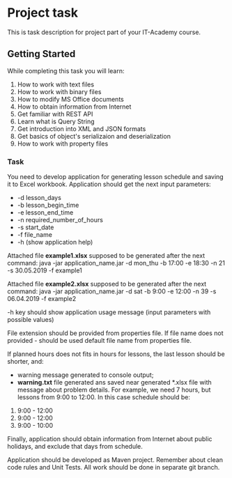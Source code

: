 # Project task
This is task description for project part of your IT-Academy course.
## Getting Started
While completing this task you will learn:
1. How to work with text files
2. How to work with binary files
3. How to modify MS Office documents
4. How to obtain information from Internet
5. Get familiar with REST API
6. Learn what is Query String
7. Get introduction into XML and JSON formats
8. Get basics of object's serializaion and deserialization
9. How to work with property files
### Task
You need to develop application for generating lesson schedule and saving it to Excel workbook.
Application should get the next input parameters:
* -d lesson_days
* -b lesson_begin_time
* -e lesson_end_time
* -n required_number_of_hours
* -s start_date
* -f file_name
* -h (show application help)

Attached file **example1.xlsx** supposed to be generated after the next command:
java -jar application_name.jar -d mon_thu -b 17:00 -e 18:30 -n 21 -s 30.05.2019 -f example1

Attached file **example2.xlsx** supposed to be generated after the next command:
java -jar application_name.jar -d sat -b 9:00 -e 12:00 -n 39 -s 06.04.2019 -f example2

-h key should show application usage message (input parameters with possible values)

File extension should be provided from properties file.
If file name does not provided - should be used default file name from properties file.

If planned hours does not fits in hours for lessons, the last lesson should be shorter, and:
* warning message generated to console output;
* **warning.txt** file generated ans saved near generated *.xlsx file with message about problem details.
For example, we need 7 hours, but lessons from 9:00 to 12:00. In this case schedule should be: 
1. 9:00 - 12:00
2. 9:00 - 12:00
3. 9:00 - 10:00

Finally, application should obtain information from Internet about public holidays, and exclude that days from schedule.

Application should be developed as Maven project.
Remember about clean code rules and Unit Tests.
All work should be done in separate git branch.
